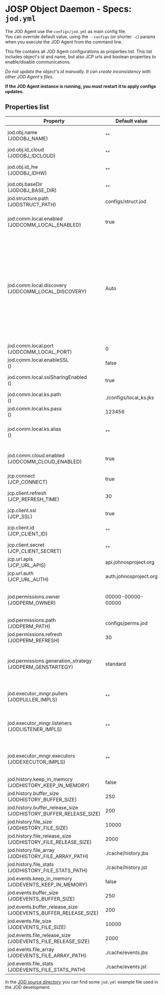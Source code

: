# JOSP Object Daemon - Specs: `jod.yml`

The JOD Agent use the ```configs/jod.yml``` as main config file. <br/>
You can override default value, using the ```--configs``` (or shorter ```-c```)
params when you execute the JOD Agent from the command line.

This file contains all JOD Agent configurations as properties list. This list
includes object's id and name, but also JCP urls and boolean properties to
enable/disable communications.

_Do not update the object's id manually. It can create inconsistency with other
JOD Agent's files._

**If the JOD Agent instance is running, you must restart it to apply configs
updates.**

## Properties list

| Property                                                             | Default value          | Description                                                                                                                                                                                                                                                                                                                                                                                                                                                                                                                                                               |
|----------------------------------------------------------------------|------------------------|---------------------------------------------------------------------------------------------------------------------------------------------------------------------------------------------------------------------------------------------------------------------------------------------------------------------------------------------------------------------------------------------------------------------------------------------------------------------------------------------------------------------------------------------------------------------------|
| jod.obj.name<br/>(JODOBJ_NAME)                                       | ""                     | Object's name displayed to End User. If empty a random name will be generated.                                                                                                                                                                                                                                                                                                                                                                                                                                                                                            |
| jod.obj.id_cloud<br/>(JODOBJ_IDCLOUD)                                | ""                     | Object's id, a 17 char length unique code. **Do not edit it manually.**                                                                                                                                                                                                                                                                                                                                                                                                                                                                                                   |
| jod.obj.id_hw<br/>(JODOBJ_IDHW)                                      | ""                     | Object's hardware id, a 5 char length code generated once for each JOD Agent.                                                                                                                                                                                                                                                                                                                                                                                                                                                                                             |
| jod.obj.baseDir<br/>(JODOBJ_BASE_DIR)                                | ""                     | Path to use as base dir for all relative paths used in settings.                                                                                                                                                                                                                                                                                                                                                                                                                                                                                                          |
| jod.structure.path<br/>(JODSTRUCT_PATH)                              | configs/struct.jod     | Path for the file that define [object's structure](structure.md).                                                                                                                                                                                                                                                                                                                                                                                                                                                                                                         |
| jod.comm.local.enabled<br/>(JODCOMM_LOCAL_ENABLED)                   | true                   | Set 'false' to disable the JOD Local Server and make object not reachable on local network ([Direct/Local Communication](communication_local.md)).                                                                                                                                                                                                                                                                                                                                                                                                                        |
| jod.comm.local.discovery<br/>(JODCOMM_LOCAL_DISCOVERY)               | Auto                   | Discovery system implementation, you can choose between different mDNS/Bonjour implementations. It can be one of the following values:<br/>**Auto** choose the discovery system depending the detected operating system<br/>**Avahi** use the Avahi daemon implementation, common on linux system<br/>**DNS-SD** the default MacOS bonjour service<br/>**JmDNS** java mDNS implementation from [jmdns](https://github.com/jmdns/jmdns) library<br/>**JmmDNS* java mDNS implementation from [jmdns](https://github.com/jmdns/jmdns) library (multiple interfaces version). |
| jod.comm.local.port<br/>(JODCOMM_LOCAL_PORT)                         | 0                      | JOD Local server port, if `0` a random port will be used.                                                                                                                                                                                                                                                                                                                                                                                                                                                                                                                 |
| jod.comm.local.enableSSL<br/>()                                      | false                  | If 'true' the local server will use SSL, otherwise it will use plain TCP.                                                                                                                                                                                                                                                                                                                                                                                                                                                                                                 |
| jod.comm.local.sslSharingEnabled<br/>()                              | true                   | If 'true' the local server expose a ServerCertSharing server to exchange certificates with local JOSP Services.                                                                                                                                                                                                                                                                                                                                                                                                                                                           |
| jod.comm.local.ks.path<br/>()                                        | ./configs/local_ks.jks | Path for the object's local keystore.                                                                                                                                                                                                                                                                                                                                                                                                                                                                                                                                     |
| jod.comm.local.ks.pass<br/>()                                        | 123456                 | Password for the object's local keystore.                                                                                                                                                                                                                                                                                                                                                                                                                                                                                                                                 |
| jod.comm.local.ks.alias<br/>()                                       | ""                     | Alias of the certificate stored into the object's local keystore. By default, it's an empty string that means `$OBJ_ID-LocalCert`.                                                                                                                                                                                                                                                                                                                                                                                                                                        |
| jod.comm.cloud.enabled<br/>(JODCOMM_CLOUD_ENABLED)                   | true                   | Set 'false' to disable the JOD Gateway O2S Client and make object not reachable via JCP ([Cloud/Remote Communication](communication_local.md)).                                                                                                                                                                                                                                                                                                                                                                                                                           |
| jcp.connect<br/>(JCP_CONNECT)                                        | true                   | Set 'false' to prevent JOD Agent connection to [John Cloud Platform](/docs/josp_comps/jcp.md).                                                                                                                                                                                                                                                                                                                                                                                                                                                                            |
| jcp.client.refresh<br/>(JCP_REFRESH_TIME)                            | 30                     | Seconds between each JCP connection retry, when JCP is not available.                                                                                                                                                                                                                                                                                                                                                                                                                                                                                                     |
| jcp.client.ssl<br/>(JCP_SSL)                                         | true                   | Set 'false' to disable SSL on communication with the JCP.                                                                                                                                                                                                                                                                                                                                                                                                                                                                                                                 |
| jcp.client.id<br/>(JCP_CLIENT_ID)                                    | ""                     | Valid client id for [JCP Authentication](auth.md). Same JOD Agent/Distribution share same client id.                                                                                                                                                                                                                                                                                                                                                                                                                                                                      |
| jcp.client.secret<br/>(JCP_CLIENT_SECRET)                            | ""                     | Secret associated to client id for [JCP Authentication](auth.md).                                                                                                                                                                                                                                                                                                                                                                                                                                                                                                         |
| jcp.url.apis<br/>(JCP_URL_APIS)                                      | api.johnosproject.org  | Url to use as [John Cloud Platform](/docs/josp_comps/jcp.md) entrypoint                                                                                                                                                                                                                                                                                                                                                                                                                                                                                                   |
| jcp.url.auth<br/>(JCP_URL_AUTH)                                      | auth.johnosproject.org | Url to use as [JCP Authentication](auth.md) service.                                                                                                                                                                                                                                                                                                                                                                                                                                                                                                                      |
| jod.permissions.owner<br/>(JODPERM_OWNER)                            | 00000-00000-00000      | User to be considered as [object's owner](permissions.md#objects-owner), if the object has no owner (like an AnonymousObject during the object's registration) his value is ```00000-00000-00000```.                                                                                                                                                                                                                                                                                                                                                                      |
| jod.permissions.path<br/>(JODPERM_PATH)                              | configs/perms.jod      | Path for the file where store [object's permissions](permissions.md).                                                                                                                                                                                                                                                                                                                                                                                                                                                                                                     |
| jod.permissions.refresh<br/>(JODPERM_REFRESH)                        | 30                     | Seconds between each [permission updates](permissions.md#jcp-sync) check to the JCP.                                                                                                                                                                                                                                                                                                                                                                                                                                                                                      |
| jod.permissions.generation_strategy<br/>(JODPERM_GENSTARTEGY)        | standard               | [Permission generation strategy](permissions.md#generation). It can be one of the following values:<br/>**standard** permission generated following standard permissions rules<br/>**public** permission generated following public permissions rules.                                                                                                                                                                                                                                                                                                                    |
| jod.executor_mngr.pullers<br/>(JODPULLER_IMPLS)                      | ""                     | List of JOD Agent [Puller](workers.md#pullers)'s declarations. Each Puller config must be expressed in the following format ```{FirmwareProto}://{FirmwareConfigs}```.                                                                                                                                                                                                                                                                                                                                                                                                    |
| jod.executor_mngr.listeners<br/>(JODLISTENER_IMPLS)                  | ""                     | List of JOD Agent [Listener](workers.md#listeners)'s declarations. Each Listener config must be expressed in the following format ```{FirmwareProto}://{FirmwareConfigs}```.                                                                                                                                                                                                                                                                                                                                                                                              |
| jod.executor_mngr.executors<br/>(JODEXECUTOR_IMPLS)                  | ""                     | List of JOD Agent [Executor](workers.md#executors)'s declarations. Each Executor config must be expressed in the following format ```{FirmwareProto}://{FirmwareConfigs}```.                                                                                                                                                                                                                                                                                                                                                                                              |
| jod.history.keep_in_memory<br/>(JODHISTORY_KEEP_IN_MEMORY)           | false                  | If 'true' the history file will be retained in memory                                                                                                                                                                                                                                                                                                                                                                                                                                                                                                                     |
| jod.history.buffer_size<br/>(JODHISTORY_BUFFER_SIZE)                 | 250                    | Size of the history buffer.                                                                                                                                                                                                                                                                                                                                                                                                                                                                                                                                               |
| jod.history.buffer_release_size<br/>(JODHISTORY_BUFFER_RELEASE_SIZE) | 200                    | Number of history's items to flush on the file when the buffer is full.                                                                                                                                                                                                                                                                                                                                                                                                                                                                                                   |
| jod.history.file_size<br/>(JODHISTORY_FILE_SIZE)                     | 10000                  | Size of the history file.                                                                                                                                                                                                                                                                                                                                                                                                                                                                                                                                                 |
| jod.history.file_release_size<br/>(JODHISTORY_FILE_RELEASE_SIZE)     | 2000                   | Number of history's items to delete from the file when it is full.                                                                                                                                                                                                                                                                                                                                                                                                                                                                                                        |
| jod.history.file_array<br/>(JODHISTORY_FILE_ARRAY_PATH)              | ./cache/history.jbs    | File path for history's file items.                                                                                                                                                                                                                                                                                                                                                                                                                                                                                                                                       |
| jod.history.file_stats<br/>(JODHISTORY_FILE_STATS_PATH)              | ./cache/history.jst    | File path for history's file stats.                                                                                                                                                                                                                                                                                                                                                                                                                                                                                                                                       |
| jod.events.keep_in_memory<br/>(JODEVENTS_KEEP_IN_MEMORY)             | false                  | If 'true' the events file will be retained in memory                                                                                                                                                                                                                                                                                                                                                                                                                                                                                                                      |
| jod.events.buffer_size<br/>(JODEVENTS_BUFFER_SIZE)                   | 250                    | Size of the events buffer.                                                                                                                                                                                                                                                                                                                                                                                                                                                                                                                                                |
| jod.events.buffer_release_size<br/>(JODEVENTS_BUFFER_RELEASE_SIZE)   | 200                    | Number of event's items to flush on the file when the buffer is full.                                                                                                                                                                                                                                                                                                                                                                                                                                                                                                     |
| jod.events.file_size<br/>(JODEVENTS_FILE_SIZE)                       | 10000                  | Size of the events file.                                                                                                                                                                                                                                                                                                                                                                                                                                                                                                                                                  |
| jod.events.file_release_size<br/>(JODEVENTS_FILE_RELEASE_SIZE)       | 2000                   | Number of event's items to delete from the file when it is full.                                                                                                                                                                                                                                                                                                                                                                                                                                                                                                          |
| jod.events.file_array<br/>(JODEVENTS_FILE_ARRAY_PATH)                | ./cache/events.jbs     | File path for event's file items.                                                                                                                                                                                                                                                                                                                                                                                                                                                                                                                                         |
| jod.events.file_stats<br/>(JODEVENTS_FILE_STATS_PATH)                | ./cache/events.jst     | File path for event's file stats.                                                                                                                                                                                                                                                                                                                                                                                                                                                                                                                                         |


In the [JOD source directory](/src/main/configs/jod_default.yml)
you can find some ```jod.yml``` example file used in the JOD development.